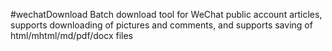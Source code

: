 #wechatDownload
Batch download tool for WeChat public account articles, supports downloading of pictures and comments, and supports saving of html/mhtml/md/pdf/docx files
